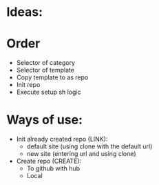 # Ideas:

# Order
- Selector of category
- Selector of template
- Copy template to as repo
- Init repo
- Execute setup sh logic


# Ways of use:
- Init already created repo (LINK):
	- default site (using clone with the default url)
	- new site (entering url and using clone)
- Create repo (CREATE):
	- To github with hub
	- Local
